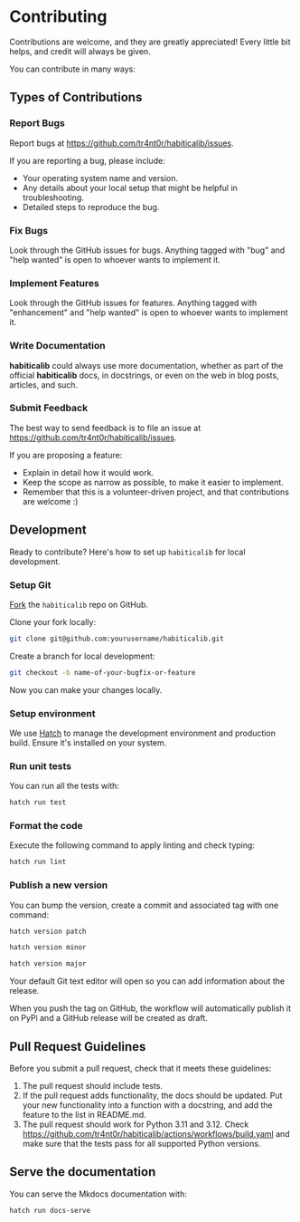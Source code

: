 # Contributing

Contributions are welcome, and they are greatly appreciated! Every
little bit helps, and credit will always be given.

You can contribute in many ways:

## Types of Contributions

### Report Bugs

Report bugs at <https://github.com/tr4nt0r/habiticalib/issues>.

If you are reporting a bug, please include:

- Your operating system name and version.
- Any details about your local setup that might be helpful in
    troubleshooting.
- Detailed steps to reproduce the bug.

### Fix Bugs

Look through the GitHub issues for bugs. Anything tagged with "bug"
and "help wanted" is open to whoever wants to implement it.

### Implement Features

Look through the GitHub issues for features. Anything tagged with
"enhancement" and "help wanted" is open to whoever wants to
implement it.

### Write Documentation

**habiticalib** could always use more documentation, whether as part of the
official **habiticalib** docs, in docstrings, or even on the web in blog
posts, articles, and such.

### Submit Feedback

The best way to send feedback is to file an issue at
<https://github.com/tr4nt0r/habiticalib/issues>.

If you are proposing a feature:

- Explain in detail how it would work.
- Keep the scope as narrow as possible, to make it easier to
    implement.
- Remember that this is a volunteer-driven project, and that
    contributions are welcome :)

## Development

Ready to contribute? Here's how to set up `habiticalib` for
local development.

### Setup Git

[Fork](https://github.com/tr4nt0r/habiticalib/fork) the `habiticalib` repo on GitHub.

Clone your fork locally:

```bash
git clone git@github.com:yourusername/habiticalib.git
```

Create a branch for local development:

``` bash
git checkout -b name-of-your-bugfix-or-feature
```

Now you can make your changes locally.

### Setup environment

We use [Hatch](https://hatch.pypa.io/latest/install/) to manage the development environment and production build. Ensure it's installed on your system.

### Run unit tests

You can run all the tests with:

```bash
hatch run test
```

### Format the code

Execute the following command to apply linting and check typing:

```bash
hatch run lint
```

### Publish a new version

You can bump the version, create a commit and associated tag with one command:

```bash
hatch version patch
```

```bash
hatch version minor
```

```bash
hatch version major
```

Your default Git text editor will open so you can add information about the release.

When you push the tag on GitHub, the workflow will automatically publish it on PyPi and a GitHub release will be created as draft.

## Pull Request Guidelines

Before you submit a pull request, check that it meets these guidelines:

1. The pull request should include tests.
2. If the pull request adds functionality, the docs should be updated.
    Put your new functionality into a function with a docstring, and add
    the feature to the list in README.md.
3. The pull request should work for Python 3.11 and 3.12. Check
    <https://github.com/tr4nt0r/habiticalib/actions/workflows/build.yaml>
    and make sure that the tests pass for all supported Python versions.

## Serve the documentation

You can serve the Mkdocs documentation with:

```bash
hatch run docs-serve
```
